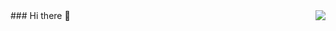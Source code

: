 <img align="right" src="https://github-readme-stats.vercel.app/api?username=SkyDynamic&show_icons=true&icon_color=CE1D2D&text_color=718096&bg_color=ffffff&hide_title=true" />
### Hi there 👋

<!--
**SkyDynamic/SkyDynamic** is a ✨ _special_ ✨ repository because its `README.md` (this file) appears on your GitHub profile.

Here are some ideas to get you started:

- 🔭 I’m currently working on ...
- 🌱 I’m currently learning ...
- 👯 I’m looking to collaborate on ...
- 🤔 I’m looking for help with ...
- 💬 Ask me about ...
- 📫 How to reach me: ...
- 😄 Pronouns: ...
- ⚡ Fun fact: ...
-->

